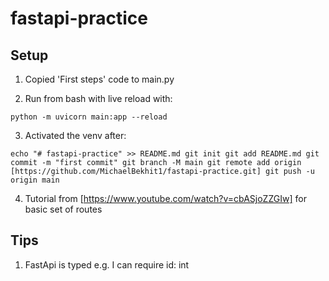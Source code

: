 # fastapi-practice

## Setup


1. Copied 'First steps' code to main.py

2. Run from bash with live reload with:

`
python -m uvicorn main:app --reload
`

3. Activated the venv after:

`
echo "# fastapi-practice" >> README.md
git init
git add README.md
git commit -m "first commit"
git branch -M main
git remote add origin [https://github.com/MichaelBekhit1/fastapi-practice.git]
git push -u origin main
`

4. Tutorial from [https://www.youtube.com/watch?v=cbASjoZZGIw] for basic set of routes

## Tips

1. FastApi is typed e.g. I can require id: int

